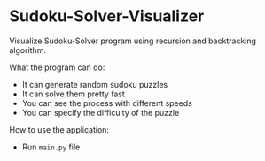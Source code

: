 # Sudoku-Solver-Visualizer
Visualize Sudoku-Solver program using recursion and backtracking algorithm.

What the program can do:
* It can generate random sudoku puzzles
* It can solve them pretty fast
* You can see the process with different speeds
* You can specify the difficulty of the puzzle

How to use the application:
* Run `main.py` file
